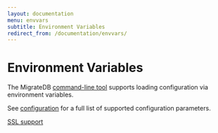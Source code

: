 ```yaml
---
layout: documentation
menu: envvars
subtitle: Environment Variables
redirect_from: /documentation/envvars/
---
```


# Environment Variables

The MigrateDB [command-line tool](/documentation/usage/commandline) supports loading configuration via environment
variables.

See [configuration](/documentation/configuration/parameters) for a full list of supported configuration parameters.

<p class="next-steps">
    <a class="btn btn-primary" href="/documentation/configuration/ssl">SSL support <i class="fa fa-arrow-right"></i></a>
</p>


